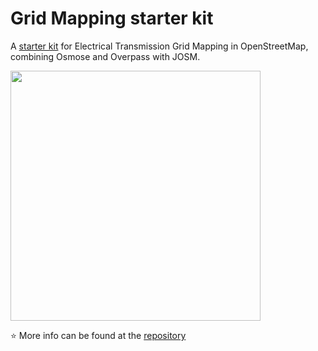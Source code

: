 # Grid Mapping starter kit
A [starter kit](https://github.com/open-energy-transition/grid-mapping-starter-kit) for Electrical Transmission Grid Mapping in OpenStreetMap, combining Osmose and Overpass with JOSM.

<img src="../images/kenyamap.png" class="img-border" align="center" width="400">



⭐ More info can be found at the [repository](https://github.com/open-energy-transition/grid-mapping-starter-kit)
